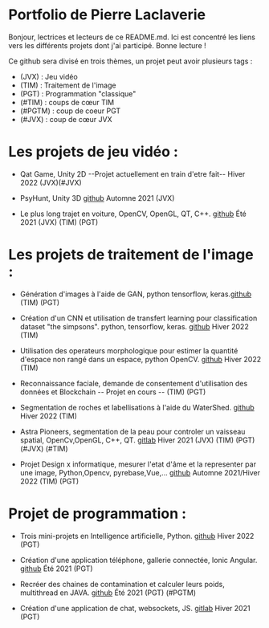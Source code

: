 # Portfolio de Pierre Laclaverie
Bonjour, lectrices et lecteurs de ce README.md. Ici est concentré les liens vers les différents projets dont j'ai participé. Bonne lecture !

Ce github sera divisé en trois thèmes, un projet peut avoir plusieurs tags :
- (JVX) : Jeu vidéo 
- (TIM) : Traitement de l'image
- (PGT) : Programmation "classique"
- (#TIM) : coups de cœur TIM
- (#PGTM) : coup de coeur PGT
- (#JVX) : coup  de cœur JVX

# Les projets de jeu vidéo : 
  - Qat Game, Unity 2D --Projet actuellement en train d'etre fait-- Hiver 2022 (JVX)(#JVX)

  - PsyHunt, Unity 3D [github](https://github.com/Laclaverie/PsyHunt) Automne 2021 (JVX)

  - Le plus long trajet en voiture, OpenCV, OpenGL, QT, C++. [github](https://github.com/Laclaverie/Voiture) Été 2021 (JVX) (TIM) (PGT)

# Les projets de traitement de l'image : 

  - Génération d'images à l'aide de GAN, python tensorflow, keras.[github](https://github.com/Laclaverie/gan)  (TIM) (PGT)
  - Création d'un CNN et utilisation de transfert learning pour classification dataset "the simpsons". python, tensorflow, keras. [github](https://github.com/Laclaverie/cnn) Hiver 2022 (TIM)
  - Utilisation des operateurs morphologique pour estimer la quantité d'espace non rangé dans un espace, python OpenCV. [github](https://github.com/Laclaverie/TNI-UAQC-TP1) Hiver 2022 (TIM)  
  - Reconnaissance faciale, demande de consentement d'utilisation des données et Blockchain -- Projet en cours -- (TIM) (PGT)
  
  - Segmentation de roches et labellisations à l'aide du WaterShed. [github](https://github.com/Laclaverie/uqac-tni-watershed) Hiver 2022 (TIM) 

  - Astra Pioneers, segmentation de la peau pour controler un vaisseau spatial, OpenCv,OpenGL, C++, QT. [gitlab](https://code.telecomste.fr/laclaverie.pierre/astra-pioneers) Hiver 2021 (JVX) (TIM) (PGT) (#JVX) (#TIM)

  - Projet Design x informatique, mesurer l'etat d'âme et la representer par une image, Python,Opencv, pyrebase,Vue,... [github](https://github.com/Laclaverie/design) Automne 2021/Hiver 2022 (TIM) (PGT)

# Projet de programmation :

- Trois mini-projets en Intelligence artificielle, Python. [github](https://github.com/Laclaverie/td-ia-uqac) Hiver 2022 (PGT)

- Création d'une application téléphone, gallerie connectée, Ionic Angular. [github](https://github.com/Laclaverie/Krabbi) Été 2021 (PGT)

- Recréer des chaines de contamination et calculer leurs poids, multithread en JAVA. [github](https://github.com/Laclaverie/hpp) Été 2021 (PGT) (#PGTM)

- Création d'une application de chat, websockets, JS. [gitlab](https://code.telecomste.fr/laclaverie.pierre/projet_js) Hiver 2021 (PGT)

